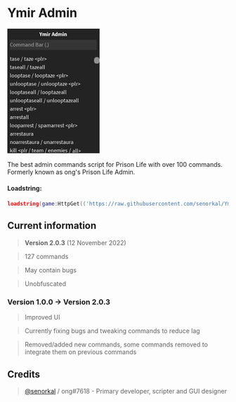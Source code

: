 # Ymir Admin
![preview](/preview.png)

The best admin commands script for Prison Life with over 100 commands. Formerly known as ong's Prison Life Admin.

#### Loadstring: 
```lua 
loadstring(game:HttpGet(('https://raw.githubusercontent.com/senorkal/YmirAdmin/main/source'),true))() 
```

## Current information
> **Version 2.0.3** (12 November 2022)

> 127 commands

> May contain bugs

> Unobfuscated

### Version 1.0.0 -> Version 2.0.3
> Improved UI

> Currently fixing bugs and tweaking commands to reduce lag

> Removed/added new commands, some commands removed to integrate them on previous commands


## Credits
> [@senorkal](https://github.com/senorkal) / ong#7618 - Primary developer, scripter and GUI designer
